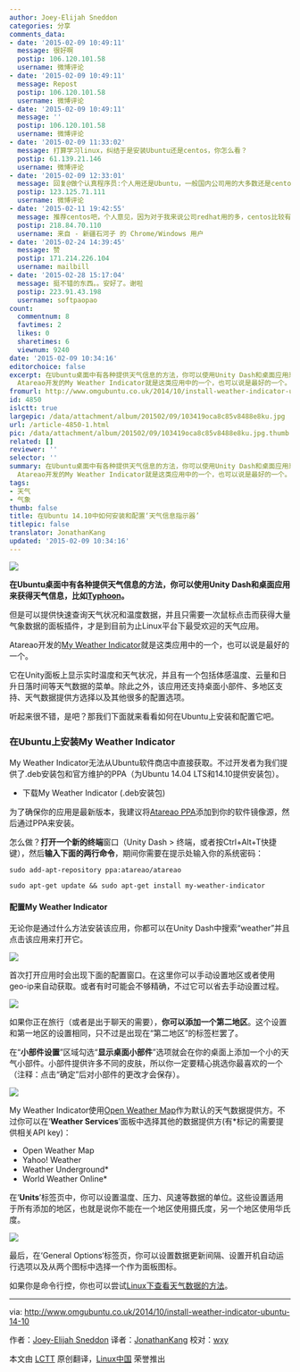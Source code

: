 ```yaml
---
author: Joey-Elijah Sneddon
categories: 分享
comments_data:
- date: '2015-02-09 10:49:11'
  message: 很好啊
  postip: 106.120.101.58
  username: 微博评论
- date: '2015-02-09 10:49:11'
  message: Repost
  postip: 106.120.101.58
  username: 微博评论
- date: '2015-02-09 10:49:11'
  message: ''
  postip: 106.120.101.58
  username: 微博评论
- date: '2015-02-09 11:33:02'
  message: 打算学习linux，纠结于是安装Ubuntu还是centos，你怎么看？
  postip: 61.139.21.146
  username: 微博评论
- date: '2015-02-09 12:33:01'
  message: 回复@做个认真程序员:个人用还是Ubuntu，一般国内公司用的大多数还是centos，比较推荐Ubuntu，因为上手容易一点儿
  postip: 123.125.71.111
  username: 微博评论
- date: '2015-02-11 19:42:55'
  message: 推荐centos吧，个人意见，因为对于我来说公司redhat用的多，centos比较有用些
  postip: 218.84.70.110
  username: 来自 - 新疆石河子 的 Chrome/Windows 用户
- date: '2015-02-24 14:39:45'
  message: 赞
  postip: 171.214.226.104
  username: mailbill
- date: '2015-02-28 15:17:04'
  message: 挺不错的东西。。安好了。谢啦
  postip: 223.91.43.198
  username: softpaopao
count:
  commentnum: 8
  favtimes: 2
  likes: 0
  sharetimes: 6
  viewnum: 9240
date: '2015-02-09 10:34:16'
editorchoice: false
excerpt: 在Ubuntu桌面中有各种提供天气信息的方法，你可以使用Unity Dash和桌面应用来获得天气信息，比如Typhoon。 但是可以提供快速查询天气状况和温度数据，并且只需要一次鼠标点击而获得大量气象数据的面板插件，才是到目前为止Linux平台下最受欢迎的天气应用。
  Atareao开发的My Weather Indicator就是这类应用中的一个，也可以说是最好的一个。 它在Unity面板上显示实时温度和天气状况，并且有一个包括体感温度、云量和日升日落时间等天气数据的菜单。除此之外，该应用还支持桌面小部件、多地区支持、天气数据提供方选择以及其他很多的配置选
fromurl: http://www.omgubuntu.co.uk/2014/10/install-weather-indicator-ubuntu-14-10
id: 4850
islctt: true
largepic: /data/attachment/album/201502/09/103419oca8c85v8488e8ku.jpg
url: /article-4850-1.html
pic: /data/attachment/album/201502/09/103419oca8c85v8488e8ku.jpg.thumb.jpg
related: []
reviewer: ''
selector: ''
summary: 在Ubuntu桌面中有各种提供天气信息的方法，你可以使用Unity Dash和桌面应用来获得天气信息，比如Typhoon。 但是可以提供快速查询天气状况和温度数据，并且只需要一次鼠标点击而获得大量气象数据的面板插件，才是到目前为止Linux平台下最受欢迎的天气应用。
  Atareao开发的My Weather Indicator就是这类应用中的一个，也可以说是最好的一个。 它在Unity面板上显示实时温度和天气状况，并且有一个包括体感温度、云量和日升日落时间等天气数据的菜单。除此之外，该应用还支持桌面小部件、多地区支持、天气数据提供方选择以及其他很多的配置选
tags:
- 天气
- 气象
thumb: false
title: 在Ubuntu 14.10中如何安装和配置‘天气信息指示器’
titlepic: false
translator: JonathanKang
updated: '2015-02-09 10:34:16'
---
```


![](/data/attachment/album/201502/09/103419oca8c85v8488e8ku.jpg)


**在Ubuntu桌面中有各种提供天气信息的方法，你可以使用Unity Dash和桌面应用来获得天气信息，比如[Typhoon](https://launchpad.net/typhoon)。**


但是可以提供快速查询天气状况和温度数据，并且只需要一次鼠标点击而获得大量气象数据的面板插件，才是到目前为止Linux平台下最受欢迎的天气应用。


Atareao开发的[My Weather Indicator](https://launchpad.net/my-weather-indicator)就是这类应用中的一个，也可以说是最好的一个。


它在Unity面板上显示实时温度和天气状况，并且有一个包括体感温度、云量和日升日落时间等天气数据的菜单。除此之外，该应用还支持桌面小部件、多地区支持、天气数据提供方选择以及其他很多的配置选项。


听起来很不错，是吧？那我们下面就来看看如何在Ubuntu上安装和配置它吧。


### 在Ubuntu上安装My Weather Indicator


My Weather Indicator无法从Ubuntu软件商店中直接获取。不过开发者为我们提供了.deb安装包和官方维护的PPA（为Ubuntu 14.04 LTS和14.10提供安装包）。


* 下载My Weather Indicator (.deb安装包)


为了确保你的应用是最新版本，我建议将[Atareao PPA](https://launchpad.net/%7Eatareao/+archive/ubuntu/atareao)添加到你的软件镜像源，然后通过PPA来安装。


怎么做？**打开一个新的终端**窗口（Unity Dash > 终端，或者按Ctrl+Alt+T快捷键），然后**输入下面的两行命令**，期间你需要在提示处输入你的系统密码：



```
sudo add-apt-repository ppa:atareao/atareao

sudo apt-get update && sudo apt-get install my-weather-indicator

```

#### 配置My Weather Indicator


无论你是通过什么方法安装该应用，你都可以在Unity Dash中搜索“weather”并且点击该应用来打开它。


![](/data/attachment/album/201502/09/103420ux3m19amtxlmh03k.jpg)


首次打开应用时会出现下面的配置窗口。在这里你可以手动设置地区或者使用geo-ip来自动获取。或者有时可能会不够精确，不过它可以省去手动设置过程。


![](/data/attachment/album/201502/09/103422qymgl5tlglqc0qqv.jpeg)


如果你正在旅行（或者是出于聊天的需要），**你可以添加一个第二地区**。这个设置和第一地区的设置相同，只不过是出现在“第二地区”的标签栏罢了。


在“**小部件设置**”区域勾选“**显示桌面小部件**”选项就会在你的桌面上添加一个小的天气小部件。小部件提供许多不同的皮肤，所以你一定要精心挑选你最喜欢的一个（注释：点击“确定”后对小部件的更改才会保存）。


![](/data/attachment/album/201502/09/103423t8sys5nsjrl3jle2.jpg)


My Weather Indicator使用[Open Weather Map](http://openweathermap.org/)作为默认的天气数据提供方。不过你可以在‘**Weather Services**’面板中选择其他的数据提供方(有\*标记的需要提供相关API key)：


* Open Weather Map
* Yahoo! Weather
* Weather Underground\*
* World Weather Online\*


在‘**Units**’标签页中，你可以设置温度、压力、风速等数据的单位。这些设置适用于所有添加的地区，也就是说你不能在一个地区使用摄氏度，另一个地区使用华氏度。


![](/data/attachment/album/201502/09/103425uzsrjzvrra8grgrr.jpeg)


最后，在‘General Options‘标签页，你可以设置数据更新间隔、设置开机自动运行选项以及从两个图标中选择一个作为面板图标。


如果你是命令行控，你也可以尝试[Linux下查看天气数据的方法](http://www.omgubuntu.co.uk/2014/02/get-weather-forecast-terminal-linux)。




---


via: <http://www.omgubuntu.co.uk/2014/10/install-weather-indicator-ubuntu-14-10>


作者：[Joey-Elijah Sneddon](https://plus.google.com/117485690627814051450/?rel=author) 译者：[JonathanKang](https://github.com/JonathanKang) 校对：[wxy](https://github.com/wxy)


本文由 [LCTT](https://github.com/LCTT/TranslateProject) 原创翻译，[Linux中国](http://linux.cn/) 荣誉推出